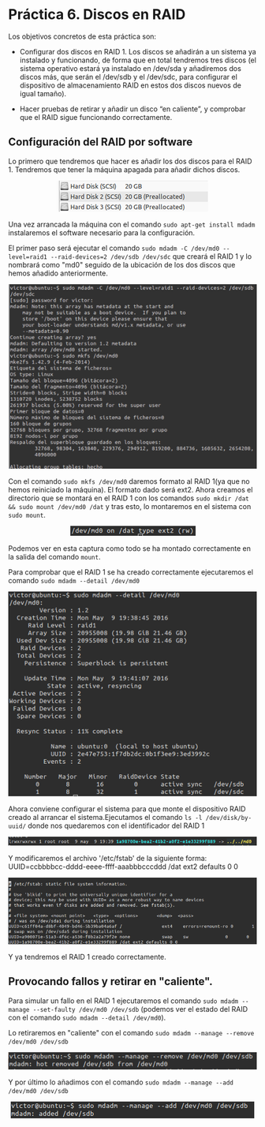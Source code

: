 # Práctica 6. Discos en RAID

Los objetivos concretos de esta práctica son:
* Configurar dos discos en RAID 1. Los discos se añadirán a un sistema ya
  instalado y funcionando, de forma que en total tendremos tres discos (el
  sistema operativo estará ya instalado en /dev/sda y añadiremos dos discos
  más, que serán el /dev/sdb y el /dev/sdc, para configurar el dispositivo de
  almacenamiento RAID en estos dos discos nuevos de igual tamaño).

* Hacer pruebas de retirar y añadir un disco “en caliente”, y comprobar que el
RAID sigue funcionando correctamente.

## Configuración del RAID por software

Lo primero que tendremos que hacer es añadir los dos discos para el RAID 1. Tendremos que tener la máquina apagada para añadir dichos discos.

<p align="center">
    <img src="https://github.com/viictorvm/Servidores-de-Altas-Prestaciones/blob/master/Practicas/Pract6/capturas/discos.png" />
</p>

Una vez arrancada la máquina con el comando `sudo apt-get install mdadm` instalaremos el software necesario para la configuración.

El primer paso será ejecutar el comando `sudo mdadm -C /dev/md0 --level=raid1 --raid-devices=2 /dev/sdb /dev/sdc` que creará el RAID 1 y lo nombrará como "md0"  seguido de la ubicación de los dos discos que hemos añadido anteriormente.

<p align="center">
    <img src="https://github.com/viictorvm/Servidores-de-Altas-Prestaciones/blob/master/Practicas/Pract6/capturas/creandoraid.png" />
</p>

Con el comando `sudo mkfs /dev/md0` daremos formato al RAID 1(ya que no hemos reiniciado la máquina). El formato dado será ext2. Ahora creamos el directorio que se montará en el RAID 1 con los comandos `sudo mkdir /dat &&
sudo mount /dev/md0 /dat` y tras esto, lo montaremos en el sistema con `sudo mount`.

<p align="center">
    <img src="https://github.com/viictorvm/Servidores-de-Altas-Prestaciones/blob/master/Practicas/Pract6/capturas/correcto.png" />
</p>

Podemos ver en esta captura como todo se ha montado correctamente en la salida del comando `mount`.

Para comprobar que el RAID 1 se ha creado correctamente ejecutaremos el comando `sudo mdadm --detail /dev/md0`

<p align="center">
    <img src="https://github.com/viictorvm/Servidores-de-Altas-Prestaciones/blob/master/Practicas/Pract6/capturas/detail.png" />
</p>

Ahora conviene configurar el sistema para que monte el dispositivo
RAID creado al arrancar el sistema.Ejecutamos el comando `ls -l /dev/disk/by-uuid/` donde nos quedaremos con el identificador del RAID 1
<p align="center">
    <img src="https://github.com/viictorvm/Servidores-de-Altas-Prestaciones/blob/master/Practicas/Pract6/capturas/id.png" />
</p>

Y modificaremos el archivo '/etc/fstab' de la siguiente forma: UUID=ccbbbbcc-dddd-eeee-ffff-aaabbbcccddd /dat ext2 defaults 0 0

<p align="center">
    <img src="https://github.com/viictorvm/Servidores-de-Altas-Prestaciones/blob/master/Practicas/Pract6/capturas/config.png" />
</p>

Y ya tendremos el RAID 1 creado correctamente.

## Provocando fallos y retirar en "caliente".

Para simular un fallo en el RAID 1 ejecutaremos el comando `sudo mdadm --manage --set-faulty /dev/md0 /dev/sdb` (podemos ver el estado del RAID con el comando `sudo mdadm --detail /dev/md0`).

Lo retiraremos en "caliente" con el comando `sudo mdadm --manage --remove /dev/md0 /dev/sdb`

<p align="center">
    <img src="https://github.com/viictorvm/Servidores-de-Altas-Prestaciones/blob/master/Practicas/Pract6/capturas/hotremoved.png" />
</p>

Y por último lo añadimos con el comando `sudo mdadm --manage --add /dev/md0 /dev/sdb`

<p align="center">
    <img src="https://github.com/viictorvm/Servidores-de-Altas-Prestaciones/blob/master/Practicas/Pract6/capturas/added.png" />
</p>
